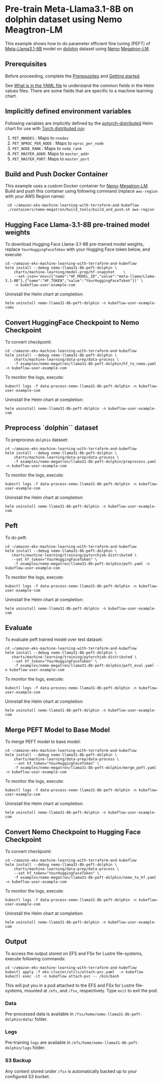 # Pre-train Meta-Llama3.1-8B on dolphin dataset using Nemo Meagtron-LM

This example shows how to do parameter efficient fine tuning (PEFT) of [Meta-Llama3.1-8B](https://huggingface.co/meta-llama/Llama-3.1-8B) model on [dolphin](https://huggingface.co/datasets/cognitivecomputations/dolphin) dataset using [Nemo](https://github.com/NVIDIA/NeMo) [Megatron-LM](https://github.com/NVIDIA/Megatron-LM).  

## Prerequisites

Before proceeding, complete the [Prerequisites](../../../README.md#prerequisites) and [Getting started](../../../README.md#getting-started). 

See [What is in the YAML file](../../../README.md#what-is-in-the-yaml-file) to understand the common fields in the Helm values files. There are some fields that are specific to a machine learning chart.


## Implicitly defined environment variables

Following variables are implicitly defined by the [pytorch-distributed](../../../charts/machine-learning/training/pytorchjob-distributed/Chart.yaml) Helm chart for use with [Torch distributed run](https://github.com/pytorch/pytorch/blob/main/torch/distributed/run.py):

1. `PET_NNODES` : Maps to `nnodes`
2. `PET_NPROC_PER_NODE` : Maps to `nproc_per_node` 
3. `PET_NODE_RANK` : Maps to `node_rank` 
4. `PET_MASTER_ADDR`: Maps to `master_addr` 
5. `PET_MASTER_PORT`: Maps to `master_port`

## Build and Push Docker Container

This example uses a custom Docker container for [Nemo](https://github.com/NVIDIA/NeMo.git) [Megatron-LM](https://github.com/NVIDIA/Megatron-LM.git). Build and push this container using following command (replace `aws-region` with your AWS Region name):

     cd ~/amazon-eks-machine-learning-with-terraform-and-kubeflow
     ./containers/nemo-megatron/build_tools/build_and_push.sh aws-region

## Hugging Face Llama-3.1-8B pre-trained model weights

To download Hugging Face Llama-3.1-8B pre-trained model weights, replace `YourHuggingFaceToken` with your Hugging Face token below, and execute:

    cd ~/amazon-eks-machine-learning-with-terraform-and-kubeflow
    helm install --debug nemo-llama31-8b-peft-dolphin \
        charts/machine-learning/model-prep/hf-snapshot    \
        --set-json='env=[{"name":"HF_MODEL_ID","value":"meta-llama/Llama-3.1-8B"},{"name":"HF_TOKEN","value":"YourHuggingFaceToken"}]' \
        -n kubeflow-user-example-com

Uninstall the Helm chart at completion:

    helm uninstall nemo-llama31-8b-peft-dolphin -n kubeflow-user-example-coms

## Convert HuggingFace Checkpoint to Nemo Checkpoint

To convert checkpoint:

    cd ~/amazon-eks-machine-learning-with-terraform-and-kubeflow
    helm install --debug nemo-llama31-8b-peft-dolphin \
        charts/machine-learning/data-prep/data-process \
        -f examples/nemo-megatron/llama31-8b-peft-dolphin/hf_to_nemo.yaml -n kubeflow-user-example-com

To monitor the logs, execute:

    kubectl logs -f data-process-nemo-llama31-8b-peft-dolphin -n kubeflow-user-example-com

Uninstall the Helm chart at completion:

    helm uninstall nemo-llama31-8b-peft-dolphin -n kubeflow-user-example-com

## Preprocess `dolphin`` dataset

To preprocess `dolphin` dataset:

    cd ~/amazon-eks-machine-learning-with-terraform-and-kubeflow
    helm install --debug nemo-llama31-8b-peft-dolphin \
        charts/machine-learning/data-prep/data-process \
        -f examples/nemo-megatron/llama31-8b-peft-dolphin/preprocess.yaml -n kubeflow-user-example-com

To monitor the logs, execute:

    kubectl logs -f data-process-nemo-llama31-8b-peft-dolphin -n kubeflow-user-example-com

Uninstall the Helm chart at completion:

    helm uninstall nemo-llama31-8b-peft-dolphin -n kubeflow-user-example-com

## Peft

To do peft:

    cd ~/amazon-eks-machine-learning-with-terraform-and-kubeflow
    helm install --debug nemo-llama31-8b-peft-dolphin \
       charts/machine-learning/training/pytorchjob-distributed \
       --set hf_token="YourHuggingFaceToken" \
        -f examples/nemo-megatron/llama31-8b-peft-dolphin/peft.yaml -n kubeflow-user-example-com

To monitor the logs, execute:

    kubectl logs -f data-process-nemo-llama31-8b-peft-dolphin -n kubeflow-user-example-com

Uninstall the Helm chart at completion:

    helm uninstall nemo-llama31-8b-peft-dolphin -n kubeflow-user-example-com

## Evaluate 

To evaluate peft trained model over test dataset:

    cd ~/amazon-eks-machine-learning-with-terraform-and-kubeflow
    helm install --debug nemo-llama31-8b-peft-dolphin \
       charts/machine-learning/training/pytorchjob-distributed \
       --set hf_token="YourHuggingFaceToken" \
        -f examples/nemo-megatron/llama31-8b-peft-dolphin/peft_eval.yaml -n kubeflow-user-example-com

To monitor the logs, execute:

    kubectl logs -f data-process-nemo-llama31-8b-peft-dolphin -n kubeflow-user-example-com

Uninstall the Helm chart at completion:

    helm uninstall nemo-llama31-8b-peft-dolphin -n kubeflow-user-example-com


## Merge PEFT Model to Base Model

To merge PEFT model to base model:

    cd ~/amazon-eks-machine-learning-with-terraform-and-kubeflow
    helm install --debug nemo-llama31-8b-peft-dolphin \
        charts/machine-learning/data-prep/data-process \
        --set hf_token="YourHuggingFaceToken" \
        -f examples/nemo-megatron/llama31-8b-peft-dolphin/merge_peft.yaml -n kubeflow-user-example-com

To monitor the logs, execute:

    kubectl logs -f data-process-nemo-llama31-8b-peft-dolphin -n kubeflow-user-example-com

Uninstall the Helm chart at completion:

    helm uninstall nemo-llama31-8b-peft-dolphin -n kubeflow-user-example-com

## Convert Nemo Checkpoint to Hugging Face Checkpoint

To convert checkpoint:

    cd ~/amazon-eks-machine-learning-with-terraform-and-kubeflow
    helm install --debug nemo-llama31-8b-peft-dolphin \
        charts/machine-learning/data-prep/data-process \
        --set hf_token="YourHuggingFaceToken" \
        -f examples/nemo-megatron/llama31-8b-peft-dolphin/nemo_to_hf.yaml -n kubeflow-user-example-com

To monitor the logs, execute:

    kubectl logs -f data-process-nemo-llama31-8b-peft-dolphin -n kubeflow-user-example-com

Uninstall the Helm chart at completion:

    helm uninstall nemo-llama31-8b-peft-dolphin -n kubeflow-user-example-com

## Output

To access the output stored on EFS and FSx for Lustre file-systems, execute following commands:

    cd ~/amazon-eks-machine-learning-with-terraform-and-kubeflow
    kubectl apply -f eks-cluster/utils/attach-pvc.yaml  -n kubeflow
    kubectl exec -it -n kubeflow attach-pvc -- /bin/bash


This will put you in a pod attached to the  EFS and FSx for Lustre file-systems, mounted at `/efs`, and `/fsx`, respectively. Type `exit` to exit the pod.

### Data

Pre-processed data is available in `/fsx/home/nemo-llama31-8b-peft-dolphin/data/` folder.

### Logs

Pre-training `logs` are available in `/efs/home/nemo-llama31-8b-peft-dolphin/logs` folder. 

### S3 Backup

Any content stored under `/fsx` is automatically backed up to your configured S3 bucket.